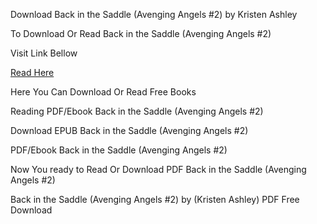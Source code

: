 Download Back in the Saddle (Avenging Angels #2) by Kristen Ashley

To Download Or Read Back in the Saddle (Avenging Angels #2)

Visit Link Bellow

[Read Here](https://mobionlines.web.app/mob/210128123-back-in-the-saddle)

Here You Can Download Or Read Free Books

Reading PDF/Ebook Back in the Saddle (Avenging Angels #2)

Download EPUB Back in the Saddle (Avenging Angels #2)

PDF/Ebook Back in the Saddle (Avenging Angels #2)

Now You ready to Read Or Download PDF Back in the Saddle (Avenging Angels #2)

Back in the Saddle (Avenging Angels #2) by (Kristen Ashley) PDF Free Download
